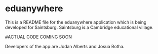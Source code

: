 # eduanywhere

This is a README file for the eduanywhere application which is being developed for Saintsburg.
Saintsburg is a Cambridge educational village.

#ACTUAL CODE COMING SOON

Developers of the app are Jodan Alberts and Josua Botha.